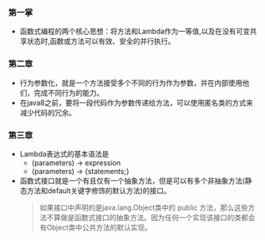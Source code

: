 ### 第一掌
  - 函数式编程的两个核心思想：将方法和Lambda作为一等值,以及在没有可变共享状态时,函数或方法可以有效、安全的并行执行。
### 第二章
  - 行为参数化，就是一个方法接受多个不同的行为作为参数，并在内部使用他们，完成不同行为的能力。
  - 在java8之前，要将一段代码作为参数传递给方法，可以使用匿名类的方式来减少代码的冗余。
### 第三章
  - Lambda表达式的基本语法是
    - (parameters) -> expression
    - (parameters) -> {statements;}
  - 函数式接口就是一个有且仅有一个抽象方法，但是可以有多个非抽象方法(静态方法和default关键字修饰的默认方法)的接口。
    > 如果接口中声明的是java.lang.Object类中的 public 方法，那么这些方法不算做是函数式接口的抽象方法。因为任何一个实现该接口的类都会有Object类中公共方法的默认实现。